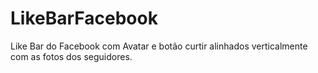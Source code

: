 LikeBarFacebook
===============

Like Bar do Facebook com Avatar e botão curtir alinhados verticalmente com as fotos dos seguidores.



